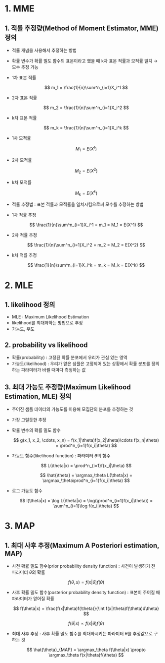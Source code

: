 # 1. MME

## 1. 적률 추정량(Method of Moment Estimator, MME) 정의

- 적률 개념을 사용해서 추정하는 방법
- 확률 변수가 확률 밀도 함수의 표본이라고 했을 때 k차 표본 적률과 모적률 일치 → 모수 추정 가능
- 1차 표본 적률
    
    $$
    m_1 = \frac{1}{n}\sum^n_{i=1}X_i^1
    $$
    
- 2차 표본 적률
    
    $$
    m_2 = \frac{1}{n}\sum^n_{i=1}X_i^2
    $$
    
- k차 표본 적률
    
    $$
    m_k = \frac{1}{n}\sum^n_{i=1}X_i^k
    $$
    
- 1차 모젹률
    
    $$
    M_1 = E(X^1)
    $$
    
- 2차 모적률
    
    $$
    M_2 = E(X^2)
    $$
    
- k차 모적률
    
    $$
    M_k = E(X^k)
    $$
    
- 적률 추정법 : 표본 적률과 모적률을 일치시킴으로써 모수를 추정하는 방법
- 1차 적률 추정
    
    $$
    \frac{1}{n}\sum^n_{i=1}X_i^1 = m_1 =  M_1 = E(X^1)
    $$
    
- 2차 적률 추정
    
    $$
    \frac{1}{n}\sum^n_{i=1}X_i^2 = m_2 =  M_2 = E(X^2)
    $$
    
- k차 적률 추정
    
    $$
    \frac{1}{n}\sum^n_{i=1}X_i^k = m_k =  M_k = E(X^k)
    $$
    

# 2. MLE

## 1. likelihood 정의

- MLE : Maximum Likelihood Estimation
- likelihood를 최대화하는 방법으로 추정
- 가능도, 우도

## 2. probability vs likelihood

- 확률(probability) : 고정된 확률 분포에서 우리가 관심 있는 영역
- 가능도(likelihood) : 우리가 얻은 샘플은 고정되어 있는 상황에서 확률 분포를 정의하는 파라미터가 바뀔 때마다 측정하는 값

## 3. 최대 가능도 추정량(Maximum Likelihood Estimation, MLE) 정의

- 주어진 샘플 데이터의 가능도를 이용해 모집단의 분포를 추정하는 것
- 가장 그럴듯한 추정
- 확률 변수의 확률 밀도 함수
    
    $$
    g(x_1, x_2, \cdots, x_n) = f(x_1|\theta)f(x_2|\theta)\cdots f(x_n|\theta) = \prod^n_{i=1}f(x_i|\theta)
    $$
    
- 가능도 함수(likelihood function) : 파라미터 $\theta$의 함수
    
    $$
    L(\theta|x) = \prod^n_{i=1}f(x_i|\theta)
    $$
    
    $$
    \hat{\theta} = \argmax_\theta L(\theta|x) = \argmax_\theta\prod^n_{i=1}f(x_i|\theta)
    $$
    
- 로그 가능도 함수
    
    $$
    l(\theta|x) = \log L(\theta|x) = \log(\prod^n_{i=1}f(x_i|\theta)) = \sum^n_{i=1}\log f(x_i|\theta)
    $$
    

# 3. MAP

## 1. 최대 사후 추정(Maximum A Posteriori estimation, MAP)

- 사전 확률 밀도 함수(prior probability density function) : 사건이 발생하기 전 파라미터 $\theta$의 확률
    
    $$
    f(\theta, x) = f(x|\theta)f(\theta)
    $$
    
- 사후 확률 밀도 함수(posterior probability density function) : 표본이 주어질 때 파라미터가 얻어질 확률
    
    $$
    f(\theta|x) = \frac{f(x|\theta)f(\theta)}{\int f(x|\theta)f(\theta)d\theta}
    $$
    
    $$
    f(\theta|x) \propto f(x|\theta)f(\theta)
    $$
    
- 최대 사후 추정 : 사후 확률 밀도 함수를 최대화시키는 파라미터 $\theta$를 추정값으로 구하는 것
    
    $$
    \hat{\theta}_{MAP} = \argmax_\theta f(\theta|x) \propto \argmax_\theta f(x|\theta)f(\theta)
    $$